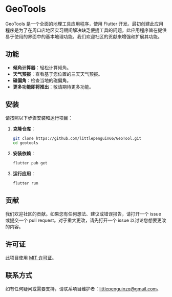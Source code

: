 # GeoTools

GeoTools 是一个全面的地理工具应用程序，使用 Flutter 开发。最初创建此应用程序是为了在周口店地区实习期间解决缺乏便捷工具的问题。此应用程序旨在提供易于使用的界面中的基本地理功能。我们欢迎社区的贡献来增强和扩展其功能。

## 功能

- **倾角计算器**：轻松计算倾角。
- **天气预报**：查看基于您位置的三天天气预报。
- **磁偏角**：检查当地的磁偏角。
- **更多功能即将推出**：敬请期待更多功能。

## 安装

请按照以下步骤安装和运行项目：

1. **克隆仓库**：

   ```sh
   git clone https://github.com/littlepenguin66/GeoTool.git
   cd geotools
   ```

2. **安装依赖**：

   ```sh
   flutter pub get
   ```

3. **运行应用**：
   ```sh
   flutter run
   ```

## 贡献

我们欢迎社区的贡献。如果您有任何想法、建议或错误报告，请打开一个 issue 或提交一个 pull request。对于重大更改，请先打开一个 issue 以讨论您想要更改的内容。

## 许可证

此项目使用 [MIT 许可证](LICENSE)。

## 联系方式

如有任何疑问或需要支持，请联系项目维护者：[littlepenguinzq@gmail.com](mailto:littlepenguinzq@gmail.com)。
